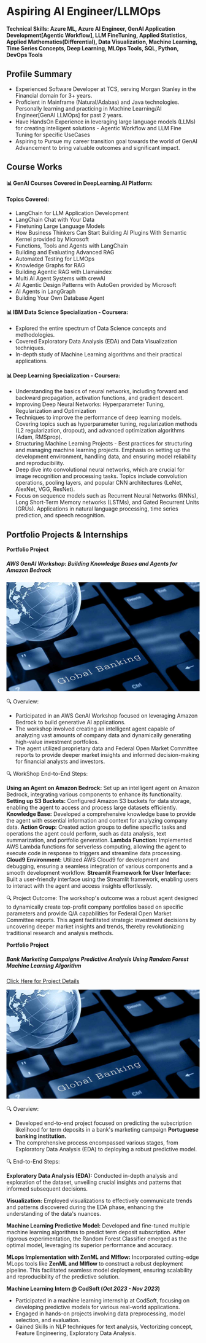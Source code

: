 # Aspiring AI Engineer/LLMOps 

#### Technical Skills: Azure ML, Azure AI Engineer, GenAI Application Development[Agentic Workflow], LLM FineTuning, Applied Statistics, Applied Mathematics(Differential), Data Visualization, Machine Learning, Time Series Concepts, Deep Learning, MLOps Tools, SQL, Python, DevOps Tools

## Profile Summary							       		
- Experienced Software Developer at TCS, serving Morgan Stanley in the Financial domain for 3+ years.
- Proficient in Mainframe (Natural/Adabas) and Java technologies. Personally learning and practicing in Machine Learning/AI Engineer[GenAI LLMOps] for past 2 years.
- Have HandsOn Experience in leveraging large language models (LLMs) for creating intelligent solutions - Agentic Workflow and LLM Fine Tuning for specific UseCases  
- Aspiring to Pursue my career transition goal towards the world of GenAI Advancement to bring valuable outcomes and significant impact.

## Course Works
#### 📊 GenAI Courses Covered in DeepLearning.AI Platform:
#### Topics Covered:
- LangChain for LLM Application Development 
- LangChain Chat with Your Data
- Finetuning Large Language Models 
- How Business Thinkers Can Start Building AI Plugins With Semantic Kernel provided by Microsoft
- Functions, Tools and Agents with LangChain 
- Building and Evaluating Advanced RAG 
- Automated Testing for LLMOps
- Knowledge Graphs for RAG 
- Building Agentic RAG with Llamaindex 
- Multi AI Agent Systems with crewAI 
- AI Agentic Design Patterns with AutoGen provided by Microsoft
- AI Agents in LangGraph 
- Building Your Own Database Agent 

#### 📊 IBM Data Science Specialization - Coursera:
- Explored the entire spectrum of Data Science concepts and methodologies.
- Covered Exploratory Data Analysis (EDA) and Data Visualization techniques.
- In-depth study of Machine Learning algorithms and their practical applications.

#### 📊 Deep Learning Specialization - Coursera:
- Understanding the basics of neural networks, including forward and backward propagation, activation functions, and gradient descent.
- Improving Deep Neural Networks: Hyperparameter Tuning, Regularization and Optimization
- Techniques to improve the performance of deep learning models. Covering topics such as hyperparameter tuning, regularization methods (L2 regularization, dropout), and advanced optimization algorithms (Adam, RMSprop).
- Structuring Machine Learning Projects - Best practices for structuring and managing machine learning projects. Emphasis on setting up the development environment, handling data, and ensuring model reliability and reproducibility.
- Deep dive into convolutional neural networks, which are crucial for image recognition and processing tasks. Topics include convolution operations, pooling layers, and popular CNN architectures (LeNet, AlexNet, VGG, ResNet).
- Focus on sequence models such as Recurrent Neural Networks (RNNs), Long Short-Term Memory networks (LSTMs), and Gated Recurrent Units (GRUs). Applications in natural language processing, time series prediction, and speech recognition.


## Portfolio Projects & Internships
**Portfolio Project**
##### AWS GenAI Workshop: Building Knowledge Bases and Agents for Amazon Bedrock
![Knowledge Bases and Agents in Amazon BedRock](/assets/img/Global-banking.jpg)

🔍 Overview:
* Participated in an AWS GenAI Workshop focused on leveraging Amazon Bedrock to build generative AI applications.
* The workshop involved creating an intelligent agent capable of analyzing vast amounts of company data and dynamically generating high-value investment portfolios.
* The agent utilized proprietary data and Federal Open Market Committee reports to provide deeper market insights and informed decision-making for financial analysts and investors.

🔍 WorkShop End-to-End Steps:

**Using an Agent on Amazon Bedrock:** Set up an intelligent agent on Amazon Bedrock, integrating various components to enhance its functionality.
**Setting up S3 Buckets:** Configured Amazon S3 buckets for data storage, enabling the agent to access and process large datasets efficiently.
**Knowledge Base:** Developed a comprehensive knowledge base to provide the agent with essential information and context for analyzing company data.
**Action Group:** Created action groups to define specific tasks and operations the agent could perform, such as data analysis, text summarization, and portfolio generation.
**Lambda Function:** Implemented AWS Lambda functions for serverless computing, allowing the agent to execute code in response to triggers and streamline data processing.
**Cloud9 Environment:** Utilized AWS Cloud9 for development and debugging, ensuring a seamless integration of various components and a smooth development workflow.
**Streamlit Framework for User Interface:** Built a user-friendly interface using the Streamlit framework, enabling users to interact with the agent and access insights effortlessly.

🔍 Project Outcome:
The workshop's outcome was a robust agent designed to dynamically create top-profit company portfolios based on specific parameters and provide Q/A capabilities for Federal Open Market Committee reports. This agent facilitated strategic investment decisions by uncovering deeper market insights and trends, thereby revolutionizing traditional research and analysis methods.

**Portfolio Project**
##### Bank Marketing Campaigns Predictive Analysis Using Random Forest Machine Learning Algorithm
[Click Here for Project Details](https://github.com/Sivaraj-Sankar/Portfolio_Classification)

![Bank Marketing Campaigns](/assets/img/Global-banking.jpg)

🔍 Overview:
* Developed end-to-end project focused on predicting the subscription likelihood for term deposits in a bank's marketing campaign **Portuguese banking institution.**
* The comprehensive process encompassed various stages, from Exploratory Data Analysis (EDA) to deploying a robust predictive model.

🔍 End-to-End Steps:

**Exploratory Data Analysis (EDA):** Conducted in-depth analysis and exploration of the dataset, unveiling crucial insights and patterns that informed subsequent decisions.

**Visualization:** Employed visualizations to effectively communicate trends and patterns discovered during the EDA phase, enhancing the understanding of the data's nuances.

**Machine Learning Predictive Model:** Developed and fine-tuned multiple machine learning algorithms to predict term deposit subscription. After rigorous experimentation, the Random Forest Classifier emerged as the optimal model, leveraging its superior performance and accuracy.

**MLops Implementation with ZenML and Mlflow:** Incorporated cutting-edge MLops tools like **ZenML and Mlflow** to construct a robust deployment pipeline. This facilitated seamless model deployment, ensuring scalability and reproducibility of the predictive solution.
    
**Machine Learning Intern @ CodSoft (_Oct 2023 - Nov 2023_)**
-	Participated in a machine learning internship at CodSoft, focusing on developing predictive models for various real-world applications.
-	Engaged in hands-on projects involving data preprocessing, model selection, and evaluation.
-	Gained Skills in NLP techniques for text analysis, Vectorizing concept, Feature Engineering, Exploratory Data Analysis.
